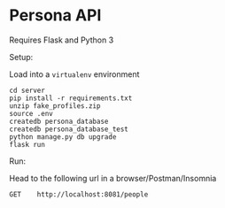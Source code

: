 # Persona API

Requires Flask and Python 3  

Setup:

Load into a ```virtualenv``` environment  

```cd server```  
```pip install -r requirements.txt```  
```unzip fake_profiles.zip```  
```source .env```  
```createdb persona_database```  
```createdb persona_database_test```  
```python manage.py db upgrade```  
```flask run```  

Run:

Head to the following url in a browser/Postman/Insomnia

```GET    http://localhost:8081/people```  

